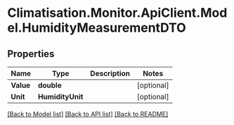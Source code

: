 # Climatisation.Monitor.ApiClient.Model.HumidityMeasurementDTO

## Properties

Name | Type | Description | Notes
------------ | ------------- | ------------- | -------------
**Value** | **double** |  | [optional] 
**Unit** | **HumidityUnit** |  | [optional] 

[[Back to Model list]](../README.md#documentation-for-models) [[Back to API list]](../README.md#documentation-for-api-endpoints) [[Back to README]](../README.md)

